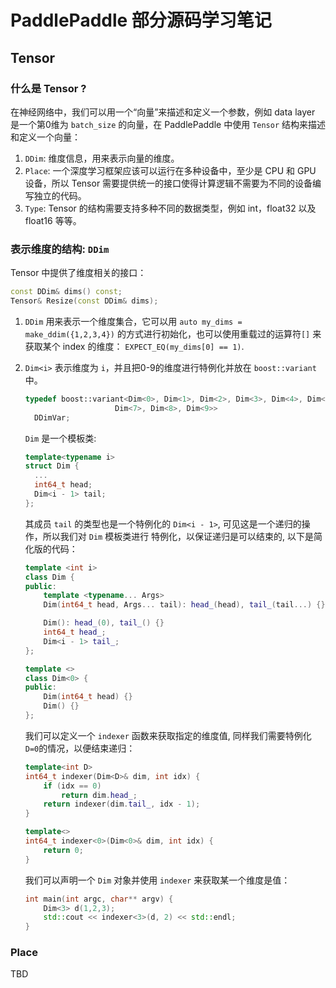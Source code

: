 # PaddlePaddle 部分源码学习笔记

## Tensor

### 什么是 Tensor ?

在神经网络中，我们可以用一个“向量”来描述和定义一个参数，例如 data layer 是一个第0维为 `batch_size` 的向量，在 PaddlePaddle 中使用 `Tensor` 结构来描述和定义一个向量：

1. `DDim`: 维度信息，用来表示向量的维度。
1. `Place`: 一个深度学习框架应该可以运行在多种设备中，至少是 CPU 和 GPU 设备，所以 Tensor 需要提供统一的接口使得计算逻辑不需要为不同的设备编写独立的代码。
1. `Type`: Tensor 的结构需要支持多种不同的数据类型，例如 int，float32 以及 float16 等等。

### 表示维度的结构: `DDim`

Tensor 中提供了维度相关的接口：

``` c++
const DDim& dims() const;
Tensor& Resize(const DDim& dims);
```

1. `DDim` 用来表示一个维度集合，它可以用 `auto my_dims = make_ddim({1,2,3,4})` 的方式进行初始化，也可以使用重载过的运算符`[]` 来获取某个 index 的维度： `EXPECT_EQ(my_dims[0] == 1)`.

1. `Dim<i>` 表示维度为 `i`，并且把0-9的维度进行特例化并放在 `boost::variant` 中。

    ``` c++
    typedef boost::variant<Dim<0>, Dim<1>, Dim<2>, Dim<3>, Dim<4>, Dim<5>, Dim<6>,
                        Dim<7>, Dim<8>, Dim<9>>
      DDimVar;
    ```

    `Dim` 是一个模板类:

    ``` c++
    template<typename i>
    struct Dim {
      ...
      int64_t head;
      Dim<i - 1> tail;
    };
    ```
    其成员 `tail` 的类型也是一个特例化的 `Dim<i - 1>`, 可见这是一个递归的操作，所以我们对 `Dim` 模板类进行
    特例化，以保证递归是可以结束的, 以下是简化版的代码：

    ``` c++
    template <int i>
    class Dim {
    public:
        template <typename... Args>
        Dim(int64_t head, Args... tail): head_(head), tail_(tail...) {}

        Dim(): head_(0), tail_() {}
        int64_t head_;
        Dim<i - 1> tail_;
    };

    template <>
    class Dim<0> {
    public:
        Dim(int64_t head) {}
        Dim() {}
    };
    ```

    我们可以定义一个 `indexer` 函数来获取指定的维度值, 同样我们需要特例化 `D=0`的情况，以便结束递归：

    ``` c++
    template<int D>
    int64_t indexer(Dim<D>& dim, int idx) {
        if (idx == 0)
            return dim.head_;
        return indexer(dim.tail_, idx - 1);
    }

    template<>
    int64_t indexer<0>(Dim<0>& dim, int idx) {
        return 0;
    }
    ```

    我们可以声明一个 `Dim` 对象并使用 `indexer` 来获取某一个维度是值：

    ``` c++
    int main(int argc, char** argv) {
        Dim<3> d(1,2,3);
        std::cout << indexer<3>(d, 2) << std::endl;
    }
    ```

### Place

TBD